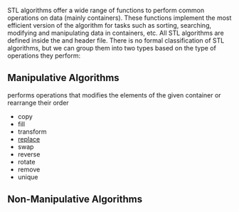 STL algorithms offer a wide range of functions to perform common operations on data (mainly containers). These functions implement the most efficient version of the algorithm for tasks such as sorting, searching, modifying and manipulating data in containers, etc. All STL algorithms are defined inside the <algorithm> and <numeric> header file.
There is no formal classification of STL algorithms, but we can group them into two types based on the type of operations they perform:


## Manipulative Algorithms

performs operations that modifies the elements of the given container or rearrange their order

* copy
* fill
* transform
* [replace](https://www.geeksforgeeks.org/stdreplace-stdreplace_if-c/)
* swap
* reverse
* rotate
* remove
* unique

## Non-Manipulative Algorithms



